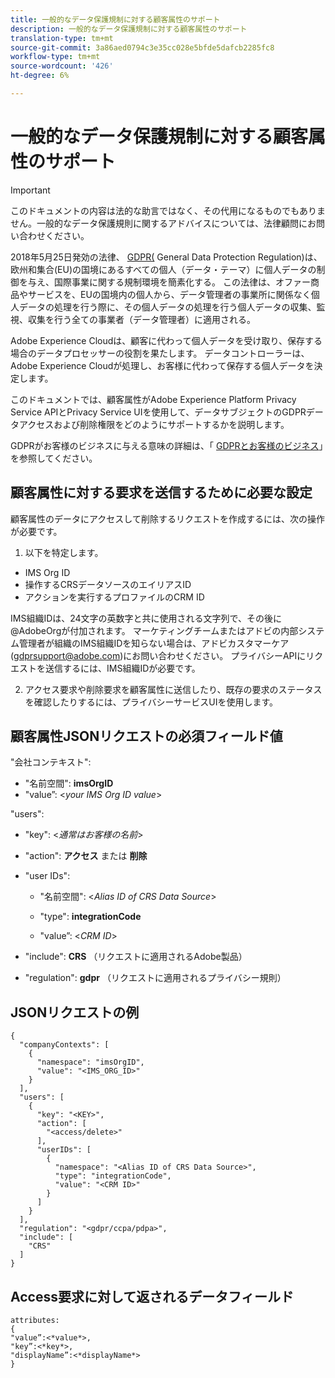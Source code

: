 ```yaml
---
title: 一般的なデータ保護規制に対する顧客属性のサポート
description: 一般的なデータ保護規制に対する顧客属性のサポート
translation-type: tm+mt
source-git-commit: 3a86aed0794c3e35cc028e5bfde5dafcb2285fc8
workflow-type: tm+mt
source-wordcount: '426'
ht-degree: 6%

---
```



# 一般的なデータ保護規制に対する顧客属性のサポート


>[!IMPORTANT]
>
>このドキュメントの内容は法的な助言ではなく、その代用になるものでもありません。一般的なデータ保護規則に関するアドバイスについては、法律顧問にお問い合わせください。

2018年5月25日発効の法律、 [GDPR(](https://www.adobe.com/privacy/general-data-protection-regulation/what-is-gdpr.html) General Data Protection Regulation)は、欧州和集合(EU)の国境にあるすべての個人（データ・テーマ）に個人データの制御を与え、国際事業に関する規制環境を簡素化する。 この法律は、オファー商品やサービスを、EUの国境内の個人から、データ管理者の事業所に関係なく個人データの処理を行う際に、その個人データの処理を行う個人データの収集、監視、収集を行う全ての事業者（データ管理者）に適用される。

Adobe Experience Cloudは、顧客に代わって個人データを受け取り、保存する場合のデータプロセッサーの役割を果たします。 データコントローラーは、Adobe Experience Cloudが処理し、お客様に代わって保存する個人データを決定します。

このドキュメントでは、顧客属性がAdobe Experience Platform Privacy Service APIとPrivacy Service UIを使用して、データサブジェクトのGDPRデータアクセスおよび削除権限をどのようにサポートするかを説明します。

GDPRがお客様のビジネスに与える意味の詳細は、「 [GDPRとお客様のビジネス](https://www.adobe.com/jp/privacy/general-data-protection-regulation.html)」を参照してください。

## 顧客属性に対する要求を送信するために必要な設定

顧客属性のデータにアクセスして削除するリクエストを作成するには、次の操作が必要です。

1. 以下を特定します。

* IMS Org ID
* 操作するCRSデータソースのエイリアスID
* アクションを実行するプロファイルのCRM ID

IMS組織IDは、24文字の英数字と共に使用される文字列で、その後に@AdobeOrgが付加されます。 マーケティングチームまたはアドビの内部システム管理者が組織のIMS組織IDを知らない場合は、アドビカスタマーケア(gdprsupport@adobe.com)にお問い合わせください。 プライバシーAPIにリクエストを送信するには、IMS組織IDが必要です。

2. アクセス要求や削除要求を顧客属性に送信したり、既存の要求のステータスを確認したりするには、プライバシーサービスUIを使用します。

## 顧客属性JSONリクエストの必須フィールド値

&quot;会社コンテキスト&quot;:

* &quot;名前空間&quot;: **imsOrgID**
* &quot;value”: &lt;*your IMS Org ID value*>

&quot;users&quot;:

* &quot;key&quot;: &lt;*通常はお客様の名前*>

* &quot;action&quot;: **アクセス** または **削除**

* &quot;user IDs&quot;:

   * &quot;名前空間&quot;: &lt;*Alias ID of CRS Data Source*>

   * &quot;type&quot;: **integrationCode**

   * &quot;value”: &lt;*CRM ID*>

* &quot;include&quot;: **CRS** （リクエストに適用されるAdobe製品）

* &quot;regulation&quot;: **gdpr** （リクエストに適用されるプライバシー規則）

## JSONリクエストの例

```
{
  "companyContexts": [
    {
      "namespace": "imsOrgID",
      "value": "<IMS_ORG_ID>"
    }
  ],
  "users": [
    {
      "key": "<KEY>",
      "action": [
        "<access/delete>"
      ],
      "userIDs": [
        {
          "namespace": "<Alias ID of CRS Data Source>",
          "type": "integrationCode",
          "value": "<CRM ID>"
        }
      ]
    }
  ],
  "regulation": "<gdpr/ccpa/pdpa>",
  "include": [
    "CRS"
  ]
}
```

## Access要求に対して返されるデータフィールド

```
attributes:
{
"value”:<*value*>,
"key”:<*key*>,
"displayName”:<*displayName*>
}
```
